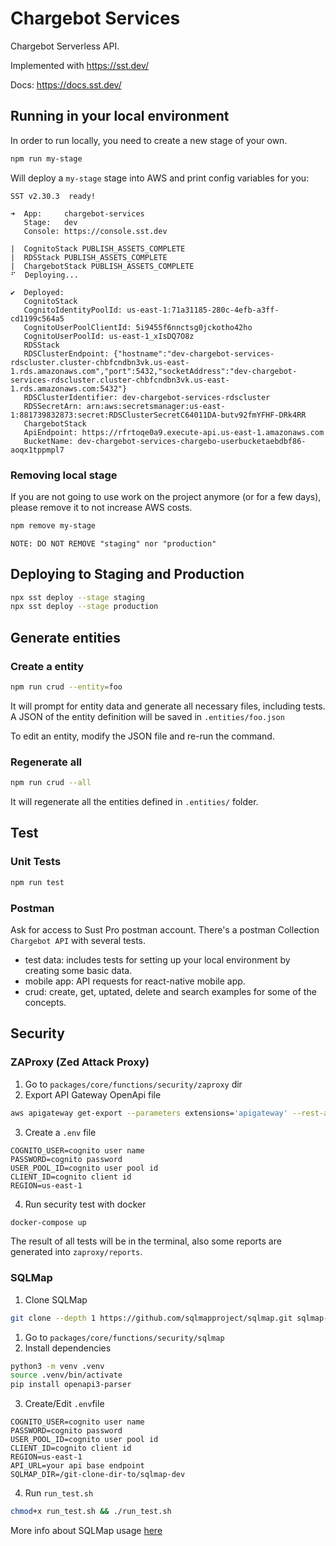 # Chargebot Services
Chargebot Serverless API.

Implemented with https://sst.dev/

Docs: https://docs.sst.dev/

## Running in your local environment
In order to run locally, you need to create a new stage of your own.

```bash
npm run my-stage
```

Will deploy a `my-stage` stage into AWS and print config variables for you:
```
SST v2.30.3  ready!

➜  App:     chargebot-services
   Stage:   dev
   Console: https://console.sst.dev

|  CognitoStack PUBLISH_ASSETS_COMPLETE 
|  RDSStack PUBLISH_ASSETS_COMPLETE 
|  ChargebotStack PUBLISH_ASSETS_COMPLETE 
⠋  Deploying...

✔  Deployed:
   CognitoStack
   CognitoIdentityPoolId: us-east-1:71a31185-280c-4efb-a3ff-cd1199c564a5
   CognitoUserPoolClientId: 5i9455f6nnctsg0jckotho42ho
   CognitoUserPoolId: us-east-1_xIsDQ7O8z
   RDSStack
   RDSClusterEndpoint: {"hostname":"dev-chargebot-services-rdscluster.cluster-chbfcndbn3vk.us-east-1.rds.amazonaws.com","port":5432,"socketAddress":"dev-chargebot-services-rdscluster.cluster-chbfcndbn3vk.us-east-1.rds.amazonaws.com:5432"}
   RDSClusterIdentifier: dev-chargebot-services-rdscluster
   RDSSecretArn: arn:aws:secretsmanager:us-east-1:881739832873:secret:RDSClusterSecretC64011DA-butv92fmYFHF-DRk4RR
   ChargebotStack
   ApiEndpoint: https://rfrtoqe0a9.execute-api.us-east-1.amazonaws.com
   BucketName: dev-chargebot-services-chargebo-userbucketaebdbf86-aoqx1tppmpl7
```

### Removing local stage
If you are not going to use work on the project anymore (or for a few days), please remove it to not increase AWS costs.
```bash
npm remove my-stage
```
`NOTE: DO NOT REMOVE "staging" nor "production"`

## Deploying to Staging and Production
```bash
npx sst deploy --stage staging
npx sst deploy --stage production
```

## Generate entities
### Create a entity
```bash
npm run crud --entity=foo
```
It will prompt for entity data and generate all necessary files, including tests.
A JSON of the entity definition will be saved in `.entities/foo.json`

To edit an entity, modify the JSON file and re-run the command.
### Regenerate all
```bash
npm run crud --all
```
It will regenerate all the entities defined in `.entities/` folder.
## Test
### Unit Tests
```bash
npm run test
```
### Postman
Ask for access to Sust Pro postman account. There's a postman Collection `Chargebot API` with several tests.
* test data: includes tests for setting up your local environment by creating some basic data.
* mobile app: API requests for react-native mobile app.
* crud: create, get, uptated, delete and search examples for some of the concepts.

## Security
### ZAProxy (Zed Attack Proxy)

1. Go to `packages/core/functions/security/zaproxy` dir
2. Export API Gateway OpenApi file
```bash
aws apigateway get-export --parameters extensions='apigateway' --rest-api-id <your-dev-api-id> --stage-name "$default" --export-type oas30 oas30.json
```
3. Create a `.env` file
```
COGNITO_USER=cognito user name
PASSWORD=cognito password
USER_POOL_ID=cognito user pool id
CLIENT_ID=cognito client id
REGION=us-east-1
```
4. Run security test with docker

```bash
docker-compose up
```

The result of all tests will be in the terminal, also some reports are generated into `zaproxy/reports`.

### SQLMap
1. Clone SQLMap
```bash
git clone --depth 1 https://github.com/sqlmapproject/sqlmap.git sqlmap-dev
```
1. Go to `packages/core/functions/security/sqlmap`
2. Install dependencies
```bash
python3 -m venv .venv
source .venv/bin/activate
pip install openapi3-parser
```
3. Create/Edit `.env`file
```
COGNITO_USER=cognito user name
PASSWORD=cognito password
USER_POOL_ID=cognito user pool id
CLIENT_ID=cognito client id
REGION=us-east-1
API_URL=your api base endpoint
SQLMAP_DIR=/git-clone-dir-to/sqlmap-dev
```
4. Run `run_test.sh`
```bash
chmod+x run_test.sh && ./run_test.sh
```

More info about SQLMap usage [here](https://github.com/sqlmapproject/sqlmap/wiki/Usage)
